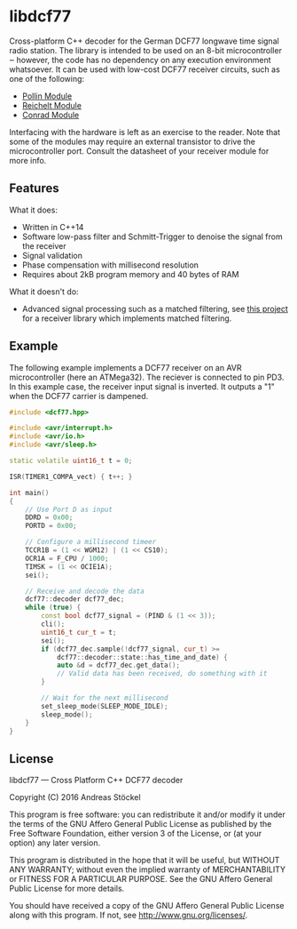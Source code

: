 # libdcf77

Cross-platform C++ decoder for the German DCF77 longwave time signal radio station.
The library is intended to be used on an 8-bit microcontroller ‒ however, the code has
no dependency on any execution environment whatsoever. It can be used with low-cost
DCF77 receiver circuits, such as one of the following:

* [Pollin Module](http://www.pollin.de/shop/dt/NTQ5OTgxOTk-/)
* [Reichelt Module](https://www.reichelt.de/Bausaetze/DCF77-MODUL/3/index.html?ACTION=3&GROUPID=7836&ARTICLE=57772&OFFSET=16&)
* [Conrad Module](http://www.conrad.com/ce/en/product/641138/DCF-receiver-module-Compatible-with-C-Control)

Interfacing with the hardware is left as an exercise to the reader. Note that some of the
modules may require an external transistor to drive the microcontroller port. Consult the datasheet of your receiver module for more info.

## Features

What it does:

* Written in C++14
* Software low-pass filter and Schmitt-Trigger to denoise the signal from the receiver
* Signal validation
* Phase compensation with millisecond resolution
* Requires about 2kB program memory and 40 bytes of RAM

What it doesn't do:

* Advanced signal processing such as a matched filtering, see [this project](https://github.com/udoklein/dcf77) for a receiver library which implements matched filtering.

## Example

The following example implements a DCF77 receiver on an AVR microcontroller (here an ATMega32).
The reciever is connected to pin PD3. In this example case, the receiver input signal is inverted.
It outputs a "1" when the DCF77 carrier is dampened.

```cpp
#include <dcf77.hpp>

#include <avr/interrupt.h>
#include <avr/io.h>
#include <avr/sleep.h>

static volatile uint16_t t = 0;

ISR(TIMER1_COMPA_vect) { t++; }

int main()
{
	// Use Port D as input
	DDRD = 0x00;
	PORTD = 0x00;

	// Configure a millisecond timeer
	TCCR1B = (1 << WGM12) | (1 << CS10);
	OCR1A = F_CPU / 1000;
	TIMSK = (1 << OCIE1A);
	sei();

	// Receive and decode the data
	dcf77::decoder dcf77_dec;
	while (true) {
		const bool dcf77_signal = (PIND & (1 << 3));
		cli();
		uint16_t cur_t = t;
		sei();
		if (dcf77_dec.sample(!dcf77_signal, cur_t) >=
		    dcf77::decoder::state::has_time_and_date) {
			auto &d = dcf77_dec.get_data();
			// Valid data has been received, do something with it
		}

		// Wait for the next millisecond
		set_sleep_mode(SLEEP_MODE_IDLE);
		sleep_mode();
	}
}
```

## License

libdcf77 — Cross Platform C++ DCF77 decoder

Copyright (C) 2016  Andreas Stöckel

This program is free software: you can redistribute it and/or modify
it under the terms of the GNU Affero General Public License as
published by the Free Software Foundation, either version 3 of the
License, or (at your option) any later version.

This program is distributed in the hope that it will be useful,
but WITHOUT ANY WARRANTY; without even the implied warranty of
MERCHANTABILITY or FITNESS FOR A PARTICULAR PURPOSE.  See the
GNU Affero General Public License for more details.

You should have received a copy of the GNU Affero General Public License
along with this program.  If not, see <http://www.gnu.org/licenses/>.
